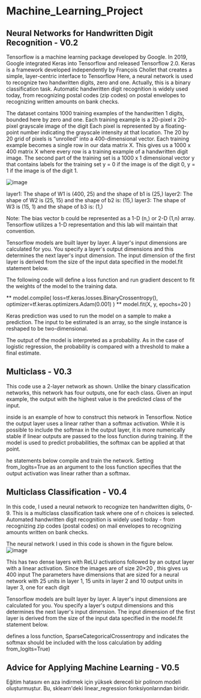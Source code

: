 # Machine_Learning_Project

## Neural Networks for Handwritten Digit Recognition - V0.2

Tensorflow is a machine learning package developed by Google. In 2019, Google integrated Keras into Tensorflow and released Tensorflow 2.0. Keras is a framework developed independently by François Chollet that creates a simple, layer-centric interface to Tensorflow
Here, a neural network is used to recognize two handwritten digits, zero and one. Actually, this is a binary classification task. Automatic handwritten digit recognition is widely used today, from recognizing postal codes (zip codes) on postal envelopes to recognizing written amounts on bank checks.

The dataset contains 1000 training examples of the handwritten 1 digits, bounded here by zero and one. Each training example is a 20-pixel x 20-pixel grayscale image of the digit
Each pixel is represented by a floating-point number indicating the grayscale intensity at that location.
The 20 by 20 grid of pixels is “unrolled” into a 400-dimensional vector.
Each training example becomes a single row in our data matrix X.
This gives us a 1000 x 400 matrix X where every row is a training example of a handwritten digit image.
The second part of the training set is a 1000 x 1 dimensional vector y that contains labels for the training set
y = 0 if the image is of the digit 0, y = 1 if the image is of the digit 1.

![image](https://user-images.githubusercontent.com/115104812/197747233-589ba34c-81db-4172-92f0-1f25b3789e7c.png)

layer1: The shape of W1 is (400, 25) and the shape of b1 is (25,)
layer2: The shape of W2 is (25, 15) and the shape of b2 is: (15,)
layer3: The shape of W3 is (15, 1) and the shape of b3 is: (1,)

Note: The bias vector b could be represented as a 1-D (n,) or 2-D (1,n) array. Tensorflow utilizes a 1-D representation and this lab will maintain that convention.

Tensorflow models are built layer by layer. A layer's input dimensions are calculated for you. You specify a layer's output dimensions and this determines the next layer's input dimension. The input dimension of the first layer is derived from the size of the input data specified in the model.fit statement below.


The following code will define a loss function and run gradient descent to fit the weights of the model to the training data.

** model.compile( loss=tf.keras.losses.BinaryCrossentropy(), optimizer=tf.keras.optimizers.Adam(0.001) )
** model.fit(X, y, epochs=20 )

Keras prediction was used to run the model on a sample to make a prediction. The input to be estimated is an array, so the single instance is reshaped to be two-dimensional.

The output of the model is interpreted as a probability. As in the case of logistic regression, the probability is compared with a threshold to make a final estimate.


## Multiclass - V0.3

This code use a 2-layer network as shown. Unlike the binary classification networks, this network has four outputs, one for each class. Given an input example, the output with the highest value is the predicted class of the input.

inside is an example of how to construct this network in Tensorflow. Notice the output layer uses a linear rather than a softmax activation. While it is possible to include the softmax in the output layer, it is more numerically stable if linear outputs are passed to the loss function during training. If the model is used to predict probabilities, the softmax can be applied at that point.

he statements below compile and train the network. Setting from_logits=True as an argument to the loss function specifies that the output activation was linear rather than a softmax.

## Multiclass Classification - V0.4

In this code, I used a neural network to recognize ten handwritten digits, 0-9. This is a multiclass classification task where one of n choices is selected. Automated handwritten digit recognition is widely used today - from recognizing zip codes (postal codes) on mail envelopes to recognizing amounts written on bank checks.

The neural network I used in this code is shown in the figure below.
![image](https://user-images.githubusercontent.com/115104812/198883700-5055a1cb-4c28-4266-a514-e42eadf5e0d8.png)

This has two dense layers with ReLU activations followed by an output layer with a linear activation.
Since the images are of size  20×20 , this gives us  400  input
The parameters have dimensions that are sized for a neural network with  25  units in layer 1,  15  units in layer 2 and  10  output units in layer 3, one for each digit

Tensorflow models are built layer by layer. A layer's input dimensions  are calculated for you. You specify a layer's output dimensions and this determines the next layer's input dimension. The input dimension of the first layer is derived from the size of the input data specified in the model.fit statement below.

defines a loss function, SparseCategoricalCrossentropy and indicates the softmax should be included with the loss calculation by adding from_logits=True)

## Advice for Applying Machine Learning - V0.5

Eğitim hatasını en aza indirmek için yüksek dereceli bir polinom modeli oluşturmuştur. Bu, sklearn'deki linear_regression fonksiyonlarından biridir.

